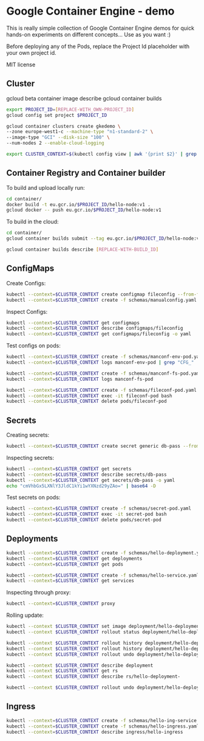 # Google Container Engine - demo

This is really simple collection of Google Container Engine demos for quick
hands-on experiments on different concepts...
Use as you want :)

Before deploying any of the Pods, replace the Project Id placeholder with your
own project id.

MIT license

## Cluster
gcloud beta container image describe
gcloud container builds


```sh
export PROJECT_ID=[REPLACE-WITH_OWN-PROJECT_ID]
gcloud config set project $PROJECT_ID

gcloud container clusters create gkedemo \
--zone europe-west1-c --machine-type "n1-standard-2" \
--image-type "GCI" --disk-size "100" \
--num-nodes 2 --enable-cloud-logging

export CLUSTER_CONTEXT=$(kubectl config view | awk '{print $2}' | grep "gkedemo" | tail -n 1)
```

## Container Registry and Container builder

To build and upload locally run:

```sh
cd container/
docker build -t eu.gcr.io/$PROJECT_ID/hello-node:v1 .
gcloud docker -- push eu.gcr.io/$PROJECT_ID/hello-node:v1
```

To build in the cloud:

```sh
cd container/
gcloud container builds submit --tag eu.gcr.io/$PROJECT_ID/hello-node:v2 .

gcloud container builds describe [REPLACE-WITH-BUILD_ID]
```

## ConfigMaps

Create Configs:

```sh
kubectl --context=$CLUSTER_CONTEXT create configmap fileconfig --from-file=./configs
kubectl --context=$CLUSTER_CONTEXT create -f schemas/manualconfig.yaml
```

Inspect Configs:

```sh
kubectl --context=$CLUSTER_CONTEXT get configmaps
kubectl --context=$CLUSTER_CONTEXT describe configmaps/fileconfig
kubectl --context=$CLUSTER_CONTEXT get configmaps/fileconfig -o yaml
```

Test configs on pods:

```sh
kubectl --context=$CLUSTER_CONTEXT create -f schemas/manconf-env-pod.yaml
kubectl --context=$CLUSTER_CONTEXT logs manconf-env-pod | grep "CFG_"

kubectl --context=$CLUSTER_CONTEXT create -f schemas/manconf-fs-pod.yaml
kubectl --context=$CLUSTER_CONTEXT logs manconf-fs-pod

kubectl --context=$CLUSTER_CONTEXT create -f schemas/fileconf-pod.yaml
kubectl --context=$CLUSTER_CONTEXT exec -it fileconf-pod bash
kubectl --context=$CLUSTER_CONTEXT delete pods/fileconf-pod
```

## Secrets

Creating secrets:

```sh
kubectl --context=$CLUSTER_CONTEXT create secret generic db-pass --from-file=./secrets/database/password
```

Inspecting secrets:

```sh
kubectl --context=$CLUSTER_CONTEXT get secrets
kubectl --context=$CLUSTER_CONTEXT describe secrets/db-pass
kubectl --context=$CLUSTER_CONTEXT get secrets/db-pass -o yaml
echo "cmVhbGx5LXNlY3JldC1kYi1wYXNzd29yZAo=" | base64 -D
```

Test secrets on pods:

```sh
kubectl --context=$CLUSTER_CONTEXT create -f schemas/secret-pod.yaml
kubectl --context=$CLUSTER_CONTEXT exec -it secret-pod bash
kubectl --context=$CLUSTER_CONTEXT delete pods/secret-pod
```

## Deployments

```sh
kubectl --context=$CLUSTER_CONTEXT create -f schemas/hello-deployment.yaml
kubectl --context=$CLUSTER_CONTEXT get deployments
kubectl --context=$CLUSTER_CONTEXT get pods

kubectl --context=$CLUSTER_CONTEXT create -f schemas/hello-service.yaml
kubectl --context=$CLUSTER_CONTEXT get services
```

Inspecting through proxy:

```sh
kubectl --context=$CLUSTER_CONTEXT proxy
```

Rolling update:

```sh
kubectl --context $CLUSTER_CONTEXT set image deployment/hello-deployment hello=eu.gcr.io/$PROJECT_ID/hello-node:v2
kubectl --context $CLUSTER_CONTEXT rollout status deployment/hello-deployment

kubectl --context $CLUSTER_CONTEXT rollout history deployment/hello-deployment
kubectl --context $CLUSTER_CONTEXT rollout history deployment/hello-deployment --revision=1
kubectl --context $CLUSTER_CONTEXT rollout undo deployment/hello-deployment

kubectl --context $CLUSTER_CONTEXT describe deployment
kubectl --context $CLUSTER_CONTEXT get rs
kubectl --context $CLUSTER_CONTEXT describe rs/hello-deployment-

kubectl --context $CLUSTER_CONTEXT rollout undo deployment/hello-deployment --to-revision=2
```

## Ingress

```sh
kubectl --context=$CLUSTER_CONTEXT create -f schemas/hello-ing-service.yaml
kubectl --context=$CLUSTER_CONTEXT create -f schemas/hello-ingress.yaml
kubectl --context=$CLUSTER_CONTEXT describe ingress/hello-ingress
```
